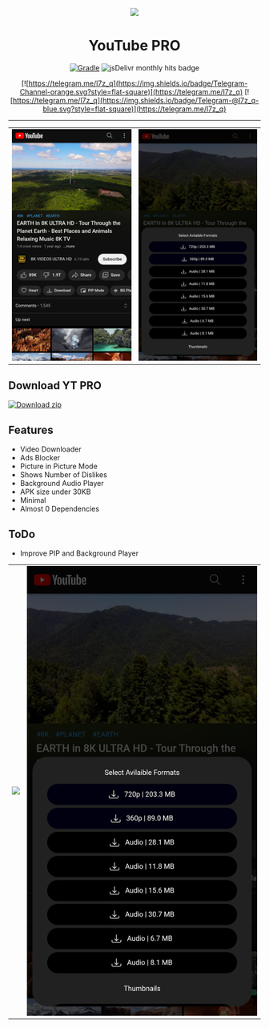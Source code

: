 <p align="center">
<img src='https://raw.githubusercontent.com/codecraft007/codecraft007/main/ytp.gif'  >
</p>
<h1 align=center>YouTube PRO </h1>

<div align="center">

[![Gradle](https://github.com/codecraft007/YouTube-Premium-/workflows/gradle.yml/badge.svg)](https://github.com/codecraft007/YouTube-Premium-/workflows/gradle.yml)
<img alt="jsDelivr monthly hits badge" src="https://data.jsdelivr.com/v1/package/gh/prateek-chaubey/YTPro/badge">

[![https://telegram.me/l7z_q](https://img.shields.io/badge/Telegram-Channel-orange.svg?style=flat-square)](https://telegram.me/l7z_q)
[![https://telegram.me/l7z_q](https://img.shields.io/badge/Telegram-@l7z_q-blue.svg?style=flat-square)](https://telegram.me/l7z_q)

</div>

---


| | |
|:--:|:--:| 
|<img src='https://raw.githubusercontent.com/codecraft007/YouTube-Premium-/main/ytpro3.png'  > | <img src='https://raw.githubusercontent.com/codecraft007/YouTube-Premium-/main/ytpro2.png'  > |


## Download YT PRO

[![Download zip](https://custom-icon-badges.herokuapp.com/badge/-Download-ff0000?style=for-the-badge&logo=download&logoColor=white "Download Apk")](https://github.com/codecraft007/YouTube-Premium-/releases/download/v2.3/YTPRO.apk)

## Features
 * Video Downloader
 * Ads Blocker
 * Picture in Picture Mode
 * Shows Number of Dislikes
 * Background Audio Player
 * APK size under 30KB
 * Minimal
 * Almost 0 Dependencies

## ToDo
 * Improve PIP and Background Player

| | |
|:--:|:--:| 
|<img src='https://raw.githubusercontent.com/prateek-chaubey/YTPro/main/ytpro3.png'  > | <img src='https://raw.githubusercontent.com/codecraft007/YouTube-Premium-/main/ytpro2.png'  > |
